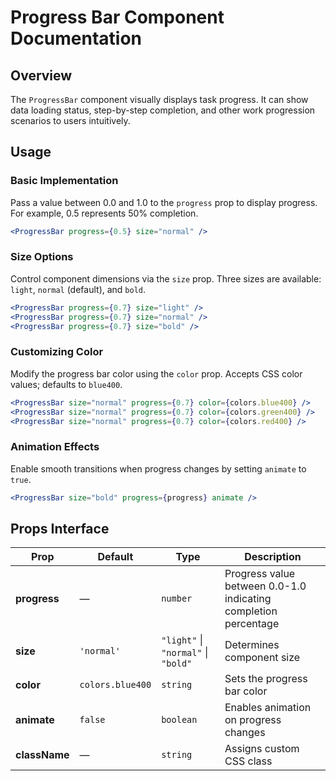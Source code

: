 # Progress Bar Component Documentation

## Overview

The `ProgressBar` component visually displays task progress. It can show data loading status, step-by-step completion, and other work progression scenarios to users intuitively.

## Usage

### Basic Implementation

Pass a value between 0.0 and 1.0 to the `progress` prop to display progress. For example, 0.5 represents 50% completion.

```jsx
<ProgressBar progress={0.5} size="normal" />
```

### Size Options

Control component dimensions via the `size` prop. Three sizes are available: `light`, `normal` (default), and `bold`.

```jsx
<ProgressBar progress={0.7} size="light" />
<ProgressBar progress={0.7} size="normal" />
<ProgressBar progress={0.7} size="bold" />
```

### Customizing Color

Modify the progress bar color using the `color` prop. Accepts CSS color values; defaults to `blue400`.

```jsx
<ProgressBar size="normal" progress={0.7} color={colors.blue400} />
<ProgressBar size="normal" progress={0.7} color={colors.green400} />
<ProgressBar size="normal" progress={0.7} color={colors.red400} />
```

### Animation Effects

Enable smooth transitions when progress changes by setting `animate` to `true`.

```jsx
<ProgressBar size="bold" progress={progress} animate />
```

## Props Interface

| Prop | Default | Type | Description |
|------|---------|------|-------------|
| **progress** | — | `number` | Progress value between 0.0-1.0 indicating completion percentage |
| **size** | `'normal'` | `"light"` \| `"normal"` \| `"bold"` | Determines component size |
| **color** | `colors.blue400` | `string` | Sets the progress bar color |
| **animate** | `false` | `boolean` | Enables animation on progress changes |
| **className** | — | `string` | Assigns custom CSS class |

